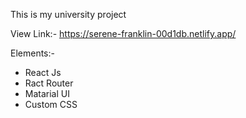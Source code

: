 This is my university project

View Link:- https://serene-franklin-00d1db.netlify.app/

Elements:-

* React Js
* Ract Router
* Matarial UI
* Custom CSS
